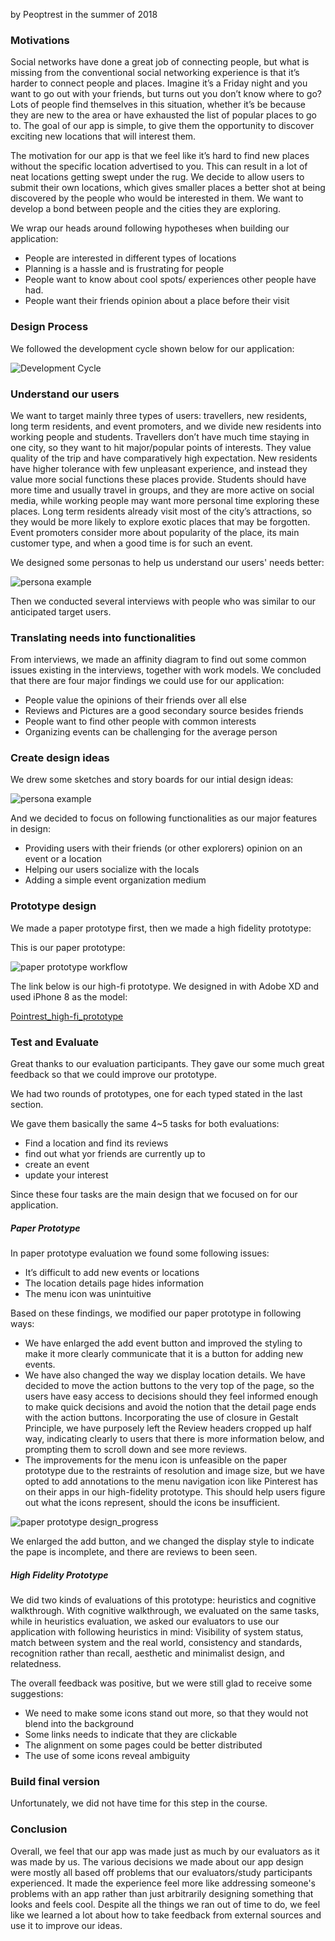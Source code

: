by Peoptrest in the summer of 2018

### Motivations

Social networks have done a great job of connecting people, but what is missing from the conventional social networking experience is that it’s harder to connect people and places. Imagine it’s a Friday night and you want to go out with your friends, but turns out you don’t know where to go? Lots of people find themselves in this situation, whether it’s be because they are new to the area or have exhausted the list of popular places to go to. The goal of our app is simple, to give them the opportunity to discover exciting new locations that will interest them.

The motivation for our app is that we feel like it’s hard to find new places without the specific location advertised to you. This can result in a lot of neat locations getting swept under the rug. We decide to allow users to submit their own locations, which gives smaller places a better shot at being discovered by the people who would be interested in them. We want to develop a bond between people and the cities they are exploring.

We wrap our heads around following hypotheses when building our application:
* People are interested in different types of locations
* Planning is a hassle and is frustrating for people
* People want to know about cool spots/ experiences other people have had.
* People want their friends opinion about a place before their visit

### Design Process

We followed the development cycle shown below for our application:

![Development Cycle](/images/dc.png)

### Understand our users

We want to target mainly three types of users: travellers, new residents, long term residents, and event promoters, and we divide new residents into working people and students. Travellers don’t have much time staying in one city, so they want to hit major/popular points of interests. They value quality of the trip and have comparatively high expectation. New residents have higher tolerance with few unpleasant experience, and instead they value more social functions these places provide. Students should have more time and usually travel in groups, and
they are more active on social media, while working people may want more personal time exploring these places. Long term residents already visit most of the city’s attractions, so they would be more likely to explore exotic places that may be forgotten. Event promoters consider more about popularity of the place, its main customer type, and when a good time is for such an event.

We designed some personas to help us understand our users' needs better:

![persona example](/images/personas.png)

Then we conducted several interviews with people who was similar to our anticipated target users.

### Translating needs into functionalities

From interviews, we made an affinity diagram to find out some common issues existing in the interviews, together with work models. We concluded that there are four major findings we could use for our application:

* People value the opinions of their friends over all else
* Reviews and Pictures are a good secondary source besides friends
* People want to find other people with common interests
* Organizing events can be challenging for the average person

### Create design ideas

We drew some sketches and story boards for our intial design ideas:

![persona example](/images/user_story.png)

And we decided to focus on following functionalities as our major features in design:

* Providing users with their friends (or other explorers) opinion on an event or a location
* Helping our users socialize with the locals
* Adding a simple event organization medium

### Prototype design

We made a paper prototype first, then we made a high fidelity prototype:

This is our paper prototype:

![paper prototype workflow](/images/paper_prototype.png)

The link below is our high-fi prototype. We designed in with Adobe XD and used iPhone 8 as the model:

[Pointrest_high-fi_prototype](/peoptrest.xd)

### Test and Evaluate

Great thanks to our evaluation participants. They gave our some much great feedback so that we could improve our prototype.

We had two rounds of prototypes, one for each typed stated in the last section.

We gave them basically the same 4~5 tasks for both evaluations:

* Find a location and find its reviews
* find out what yor friends are currently up to
* create an event
* update your interest

Since these four tasks are the main design that we focused on for our application.

##### Paper Prototype

In paper prototype evaluation we found some following issues:

* It’s difficult to add new events or locations
* The location details page hides information
* The menu icon was unintuitive

Based on these findings, we modified our paper prototype in following ways:
* We have enlarged the add event button and improved the styling to make it more clearly communicate that it is a button for adding new events. 
* We have also changed the way we display location details. We have decided to move the action buttons to the very top of the page, so the users have easy access to decisions should they feel informed enough to make quick decisions and avoid the notion that the detail page ends with the action buttons. Incorporating the use of closure in Gestalt Principle, we have purposely left the Review headers cropped up half way, indicating clearly to users that there is more information below, and prompting them to scroll down and see more reviews.
* The improvements for the menu icon is unfeasible on the paper prototype due to the restraints of resolution and image size, but we have opted to add annotations to the menu navigation icon like Pinterest has on their apps in our high-fidelity prototype. This should help users figure out what the icons represent, should the icons be insufficient.

![paper prototype design_progress](/images/pp_changes.png)

We enlarged the add button, and we changed the display style to indicate the pape is incomplete, and there are reviews to been seen.

##### High Fidelity Prototype

We did two kinds of evaluations of this prototype: heuristics and cognitive walkthrough. With cognitive walkthrough, we evaluated on the same tasks, while in heuristics evaluation, we asked our evaluators to use our application with following heuristics in mind: Visibility of system status, match between system and the real world, consistency and standards, recognition rather than recall, aesthetic and minimalist design, and relatedness.

The overall feedback was positive, but we were still glad to receive some suggestions:
* We need to make some icons stand out more, so that they would not blend into the background
* Some links needs to indicate that they are clickable
* The alignment on some pages could be better distributed
* The use of some icons reveal ambiguity

### Build final version

Unfortunately, we did not have time for this step in the course.

### Conclusion

Overall, we feel that our app was made just as much by our evaluators as it was made by us. The various decisions we made about our app design were mostly all based off problems that our evaluators/study participants experienced. It made the experience feel more like addressing someone's problems with an app rather than just arbitrarily designing something that looks and feels cool. Despite all the things we ran out of time to do, we feel like we learned a lot about how to take feedback from external sources and use it to improve our ideas.
